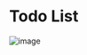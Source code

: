 # Todo List

![image](https://user-images.githubusercontent.com/79706809/134873080-7eeddb19-6453-432e-9ece-014c42a3a734.png)
